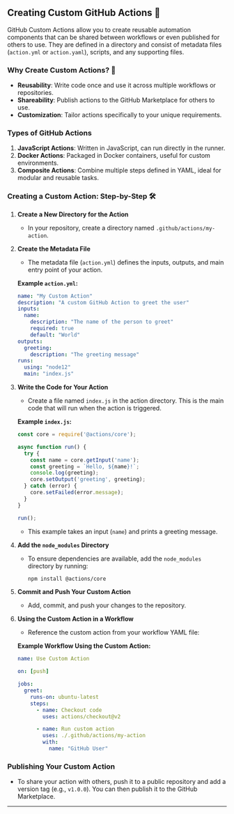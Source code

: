 ## Creating Custom GitHub Actions 🚀
GitHub Custom Actions allow you to create reusable automation components that can be shared between workflows or even published for others to use. They are defined in a directory and consist of metadata files (`action.yml` or `action.yaml`), scripts, and any supporting files.

### Why Create Custom Actions? 🤔
- **Reusability**: Write code once and use it across multiple workflows or repositories.
- **Shareability**: Publish actions to the GitHub Marketplace for others to use.
- **Customization**: Tailor actions specifically to your unique requirements.

### Types of GitHub Actions
1. **JavaScript Actions**: Written in JavaScript, can run directly in the runner.
2. **Docker Actions**: Packaged in Docker containers, useful for custom environments.
3. **Composite Actions**: Combine multiple steps defined in YAML, ideal for modular and reusable tasks.

### Creating a Custom Action: Step-by-Step 🛠️

1. **Create a New Directory for the Action**
   - In your repository, create a directory named `.github/actions/my-action`.

2. **Create the Metadata File**
   - The metadata file (`action.yml`) defines the inputs, outputs, and main entry point of your action.

   **Example `action.yml`:**
   ```yaml
   name: "My Custom Action"
   description: "A custom GitHub Action to greet the user"
   inputs:
     name:
       description: "The name of the person to greet"
       required: true
       default: "World"
   outputs:
     greeting:
       description: "The greeting message"
   runs:
     using: "node12"
     main: "index.js"
   ```

3. **Write the Code for Your Action**
   - Create a file named `index.js` in the action directory. This is the main code that will run when the action is triggered.

   **Example `index.js`:**
   ```javascript
   const core = require('@actions/core');

   async function run() {
     try {
       const name = core.getInput('name');
       const greeting = `Hello, ${name}!`;
       console.log(greeting);
       core.setOutput('greeting', greeting);
     } catch (error) {
       core.setFailed(error.message);
     }
   }

   run();
   ```

   - This example takes an input (`name`) and prints a greeting message.

4. **Add the `node_modules` Directory**
   - To ensure dependencies are available, add the `node_modules` directory by running:
     ```sh
     npm install @actions/core
     ```

5. **Commit and Push Your Custom Action**
   - Add, commit, and push your changes to the repository.

6. **Using the Custom Action in a Workflow**
   - Reference the custom action from your workflow YAML file:

   **Example Workflow Using the Custom Action:**
   ```yaml
   name: Use Custom Action

   on: [push]

   jobs:
     greet:
       runs-on: ubuntu-latest
       steps:
         - name: Checkout code
           uses: actions/checkout@v2

         - name: Run custom action
           uses: ./.github/actions/my-action
           with:
             name: "GitHub User"
   ```

### Publishing Your Custom Action
- To share your action with others, push it to a public repository and add a version tag (e.g., `v1.0.0`). You can then publish it to the GitHub Marketplace.

---



